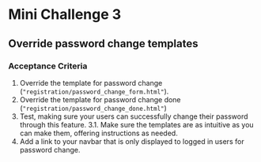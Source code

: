# Mini Challenge 3

## Override password change templates

### Acceptance Criteria
1. Override the template for password change (`"registration/password_change_form.html"`).
2. Override the template for password change done (`"registration/password_change_done.html"`)
3. Test, making sure your users can successfully change their password through this feature.
3.1. Make sure the templates are as intuitive as you can make them, offering instructions as needed.
4. Add a link to your navbar that is only displayed to logged in users for password change.
